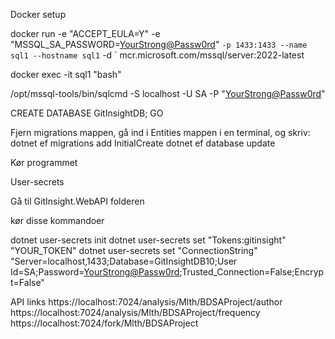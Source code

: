 Docker setup

docker run -e "ACCEPT_EULA=Y" -e "MSSQL_SA_PASSWORD=<YourStrong@Passw0rd>" `
   -p 1433:1433 --name sql1 --hostname sql1 `
   -d `
   mcr.microsoft.com/mssql/server:2022-latest

docker exec -it sql1 "bash"

/opt/mssql-tools/bin/sqlcmd -S localhost -U SA -P "<YourStrong@Passw0rd>"

CREATE DATABASE GitInsightDB;
GO

Fjern migrations mappen, gå ind i Entities mappen i en terminal, og skriv:
dotnet ef migrations add InitialCreate
dotnet ef database update

Kør programmet

User-secrets

Gå til GitInsight.WebAPI folderen

kør disse kommandoer

dotnet user-secrets init
dotnet user-secrets set "Tokens:gitinsight" "YOUR_TOKEN"
dotnet user-secrets set "ConnectionString" "Server=localhost,1433;Database=GitInsightDB10;User Id=SA;Password=<YourStrong@Passw0rd>;Trusted_Connection=False;Encrypt=False"


API links
https://localhost:7024/analysis/Mlth/BDSAProject/author
https://localhost:7024/analysis/Mlth/BDSAProject/frequency
https://localhost:7024/fork/Mlth/BDSAProject